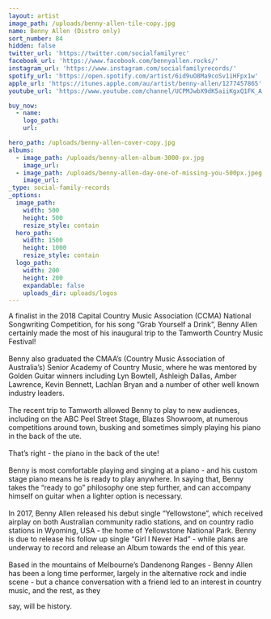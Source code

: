 ```yaml
---
layout: artist
image_path: /uploads/benny-allen-tile-copy.jpg
name: Benny Allen (Distro only)
sort_number: 84
hidden: false
twitter_url: 'https://twitter.com/socialfamilyrec'
facebook_url: 'https://www.facebook.com/bennyallen.rocks/'
instagram_url: 'https://www.instagram.com/socialfamilyrecords/'
spotify_url: 'https://open.spotify.com/artist/6id9uO8Ma9coSv1iHFpx1w'
apple_url: 'https://itunes.apple.com/au/artist/benny-allen/1277457865'
youtube_url: 'https://www.youtube.com/channel/UCPMJwbX9dK5aiiKgxQ1FK_A'

buy_now:
  - name: 
    logo_path: 
    url: 

hero_path: /uploads/benny-allen-cover-copy.jpg
albums:
  - image_path: /uploads/benny-allen-album-3000-px.jpg
    image_url:
  - image_path: /uploads/benny-allen-day-one-of-missing-you-500px.jpeg
    image_url:
_type: social-family-records
_options:
  image_path:
    width: 500
    height: 500
    resize_style: contain
  hero_path:
    width: 1500
    height: 1000
    resize_style: contain
  logo_path:
    width: 200
    height: 200
    expandable: false
    uploads_dir: uploads/logos
---
```


A finalist in the 2018 Capital Country Music Association (CCMA) National Songwriting Competition, for his song “Grab Yourself a Drink”, Benny Allen certainly made the most of his inaugural trip to the Tamworth Country Music Festival!<br><br>Benny also graduated the CMAA’s (Country Music Association of Australia’s) Senior Academy of Country Music, where he was mentored by Golden Guitar winners including Lyn Bowtell, Ashleigh Dallas, Amber Lawrence, Kevin Bennett, Lachlan Bryan and a number of other well known industry leaders. <br><br>The recent trip to Tamworth allowed Benny to play to new audiences, including on the ABC Peel Street Stage, Blazes Showroom, at numerous competitions around town, busking and sometimes simply playing his piano in the back of the ute.<br><br>That’s right - the piano in the back of the ute!<br><br>Benny is most comfortable playing and singing at a piano - and his custom stage piano means he is ready to play anywhere. In saying that, Benny takes the “ready to go” philosophy one step further, and can accompany himself on guitar when a lighter option is necessary.<br><br>In 2017, Benny Allen released his debut single “Yellowstone”, which received airplay on both Australian community radio stations, and on country radio stations in Wyoming, USA - the home of Yellowstone National Park. Benny is due to release his follow up single “Girl I Never Had” - while plans are underway to record and release an Album towards the end of this year.<br><br>Based in the mountains of Melbourne’s Dandenong Ranges - Benny Allen has been a long time performer, largely in the alternative rock and indie scene - but a chance conversation with a friend led to an interest in country music, and the rest, as they

say, will be history.
